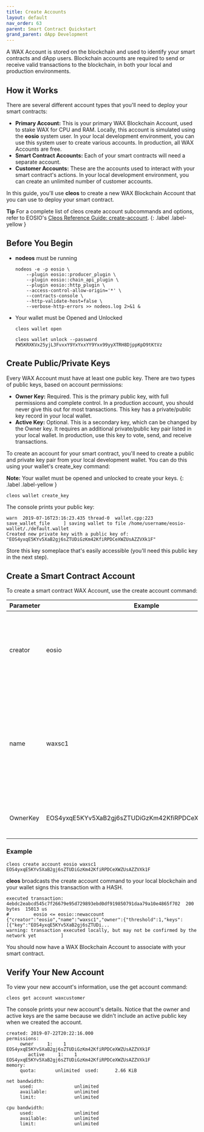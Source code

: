 ```yaml
---
title: Create Accounts
layout: default
nav_order: 63
parent: Smart Contract Quickstart
grand_parent: dApp Development
---
```


A WAX Account is stored on the blockchain and used to identify your smart contracts and dApp users. Blockchain accounts are required to send or receive valid transactions to the blockchain, in both your local and production environments. 

## How it Works

There are several different account types that you'll need to deploy your smart contracts:

- **Primary Account:** This is your primary WAX Blockchain Account, used to stake WAX for CPU and RAM. Locally, this account is simulated using the **eosio** system user. In your local development environment, you can use this system user to create various accounts. In production, all WAX Accounts are free.
- **Smart Contract Accounts:** Each of your smart contracts will need a separate account. 
- **Customer Accounts:** These are the accounts used to interact with your smart contract's actions. In your local development environment, you can create an unlimited number of customer accounts.

In this guide, you'll use **cleos** to create a new WAX Blockchain Account that you can use to deploy your smart contract.

<strong>Tip</strong> For a complete list of cleos create account subcommands and options, refer to EOSIO's <a href="https://developers.eos.io/eosio-cleos/reference#cleos-create-account" target="_blank">Cleos Reference Guide: create-account</a>.
{: .label .label-yellow }

## Before You Begin

- **nodeos** must be running 
    ```shell
    nodeos -e -p eosio \
        --plugin eosio::producer_plugin \
        --plugin eosio::chain_api_plugin \
        --plugin eosio::http_plugin \
        --access-control-allow-origin='*' \
        --contracts-console \
        --http-validate-host=false \
        --verbose-http-errors >> nodeos.log 2>&1 &
    ```
- Your wallet must be Opened and Unlocked
    ```shell
    cleos wallet open
    ```

    ```shell
    cleos wallet unlock --password PW5KRXKVx25yjL3FvxxY9YxYxxYY9Yxx99yyXTRH8DjppKpD9tKtVz
    ```

<!--"/usr/opt/eosio/1.7.3/bin/keosd" launched
Failed to connect to nodeos at http://127.0.0.1:8888/; is nodeos running?

Error 3120006: No available wallet
Ensure that you have created a wallet and have it open
Error Details:
You don't have any wallet!-->

## Create Public/Private Keys

Every WAX Account must have at least one public key. There are two types of public keys, based on account permissions:

- **Owner Key:** Required. This is the primary public key, with full permissions and complete control. In a production account, you should never give this out for most transactions. This key has a private/public key record in your local wallet.
- **Active Key:** Optional. This is a secondary key, which can be changed by the Owner key. It requires an additional private/public key pair listed in your local wallet. In production, use this key to vote, send, and receive transactions.

To create an account for your smart contract, you'll need to create a public and private key pair from your local development wallet. You can do this using your wallet's <span class="codeSample">create_key</span> command:

<strong>Note:</strong> Your wallet must be opened and unlocked to create your keys.
{: .label .label-yellow }

```shell
cleos wallet create_key
```

The console prints your public key:

```shell
warn  2019-07-16T23:16:23.435 thread-0  wallet.cpp:223                save_wallet_file     ] saving wallet to file /home/username/eosio-wallet/./default.wallet
Created new private key with a public key of: "EOS4yxqE5KYv5XaB2gj6sZTUDiGzKm42KfiRPDCeXWZUsAZZVXk1F"
```

Store this key someplace that's easily accessible (you'll need this public key in the next step).

## Create a Smart Contract Account

To create a smart contract WAX Account, use the <span class="codeSample">create account</span> command:

| Parameter | Example | Description
| --- | ----------- | -------------------------- |
| creator | eosio | The name of the primary account creating the new account. In production, this is your WAX Account. |
| name | waxsc1 | The name of the new account. Account names must be less than 13 characters and only contain letters [a-z] and numbers [1-5]. |
| OwnerKey | EOS4yxqE5KYv5XaB2gj6sZTUDiGzKm42KfiRPDCeXWZUsAZZVXk1F | Public key, created from your local development wallet. |

### Example

```shell
cleos create account eosio waxsc1 EOS4yxqE5KYv5XaB2gj6sZTUDiGzKm42KfiRPDCeXWZUsAZZVXk1F 
```

**cleos** broadcasts the <span class="codeSample">create account</span> command to your local blockchain and your wallet signs this transaction with a HASH.

```shell
executed transaction: 4ebdc2eabcd545c7f26679e95d729893ebd0df919850791daa79a10e4865f702  200 bytes  15013 us
#         eosio <= eosio::newaccount            {"creator":"eosio","name":"waxsc1","owner":{"threshold":1,"keys":[{"key":"EOS4yxqE5KYv5XaB2gj6sZTUDi...
warning: transaction executed locally, but may not be confirmed by the network yet         ]
```

You should now have a WAX Blockchain Account to associate with your smart contract.

## Verify Your New Account

To view your new account's information, use the <span class="codeSample">get account</span> command:

```shell
cleos get account waxcustomer
```

The console prints your new account's details. Notice that the owner and active keys are the same because we didn't include an active public key when we created the account.

```shell
created: 2019-07-22T20:22:16.000
permissions:
     owner     1:    1 EOS4yxqE5KYv5XaB2gj6sZTUDiGzKm42KfiRPDCeXWZUsAZZVXk1F
        active     1:    1 EOS4yxqE5KYv5XaB2gj6sZTUDiGzKm42KfiRPDCeXWZUsAZZVXk1F
memory:
     quota:       unlimited  used:      2.66 KiB

net bandwidth:
     used:               unlimited
     available:          unlimited
     limit:              unlimited

cpu bandwidth:
     used:               unlimited
     available:          unlimited
     limit:              unlimited
```



